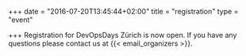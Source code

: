 +++
date = "2016-07-20T13:45:44+02:00"
title = "registration"
type = "event"


+++
Registration for DevOpsDays Zürich is now open. If you have any questions please contact us at {{< email_organizers >}}.

<script type="text/javascript">
  var _tp_customCssFiles = "";
  var _tp_language = "en";
</script>
<script src="https://user.ticketpark.ch/embed/js/ticketing/show/9FBB6FB2-4F52-4819-8CFC-174D39322177" type="text/javascript"></script>


